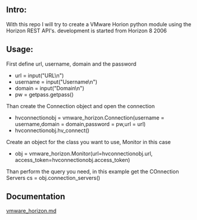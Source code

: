 Intro:
------
With this repo I will try to create a VMware Horion python module using the Horizon REST API's.
development is started from Horizon 8 2006


Usage:
------
First define url, username, domain and the password
* url = input("URL\n")
* username = input("Username\n")
* domain = input("Domain\n")
* pw = getpass.getpass()

Than create the Connection object and open the connection
* hvconnectionobj = vmware_horizon.Connection(username = username,domain = domain,password = pw,url = url)
* hvconnectionobj.hv_connect()

Create an object for the class you want to use, Monitor in this case
* obj = vmware_horizon.Monitor(url=hvconnectionobj.url, access_token=hvconnectionobj.access_token)

Than perform the query you need, in this example get the COnnection Servers
cs = obj.connection_servers()

Documentation
-------------
[vmware_horizon.md](vmware_horizon.md)